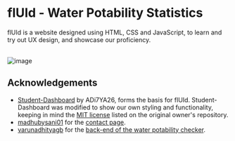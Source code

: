# flUId - Water Potability Statistics

flUId is a website designed using HTML, CSS and JavaScript, to learn and try out UX design, and showcase our proficiency.  <br /><br />

![image](https://github.com/CompileArtisan/flUId-Water-Potability-Statistics/assets/140785178/754041c0-55df-41ab-a37f-d916f086f8a9)

## Acknowledgements

 - [Student-Dashboard](https://github.com/ADi7YA26/Student-Dashboard)
by ADi7YA26, forms the basis for flUId. Student-Dashboard was modified to show our own styling and functionality, keeping in mind the [MIT license](https://github.com/ADi7YA26/Student-Dashboard/blob/main/LICENSE)
listed on the original owner's repository.  
 - [madhubysani01](https://github.com/madhubysani01) 
for the [contact page](https://fluid-water-potability-statistics.vercel.app/contact.html).
 - [varunadhityagb](https://github.com/varunadhityagb)
for the [back-end of the water potability checker](https://github.com/varunadhityagb/uid-backend-flask).


